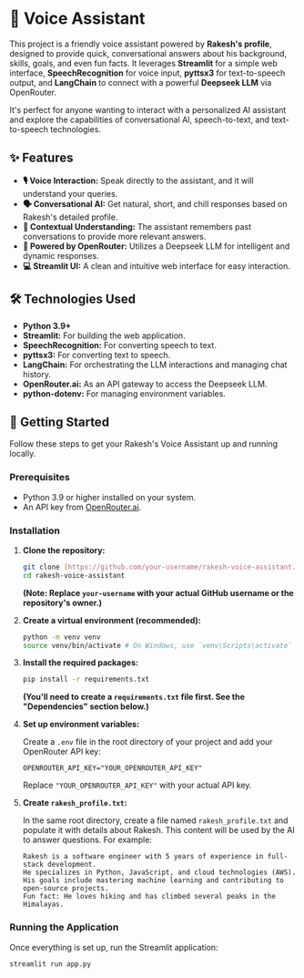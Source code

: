 # 🎤 Voice Assistant

This project is a friendly voice assistant powered by **Rakesh's profile**, designed to provide quick, conversational answers about his background, skills, goals, and even fun facts. It leverages **Streamlit** for a simple web interface, **SpeechRecognition** for voice input, **pyttsx3** for text-to-speech output, and **LangChain** to connect with a powerful **Deepseek LLM** via OpenRouter.

It's perfect for anyone wanting to interact with a personalized AI assistant and explore the capabilities of conversational AI, speech-to-text, and text-to-speech technologies.

## ✨ Features

* **🎙️ Voice Interaction:** Speak directly to the assistant, and it will understand your queries.
* **🗣️ Conversational AI:** Get natural, short, and chill responses based on Rakesh's detailed profile.
* **🧠 Contextual Understanding:** The assistant remembers past conversations to provide more relevant answers.
* **🚀 Powered by OpenRouter:** Utilizes a Deepseek LLM for intelligent and dynamic responses.
* **💻 Streamlit UI:** A clean and intuitive web interface for easy interaction.

## 🛠️ Technologies Used

* **Python 3.9+**
* **Streamlit:** For building the web application.
* **SpeechRecognition:** For converting speech to text.
* **pyttsx3:** For converting text to speech.
* **LangChain:** For orchestrating the LLM interactions and managing chat history.
* **OpenRouter.ai:** As an API gateway to access the Deepseek LLM.
* **python-dotenv:** For managing environment variables.

## 🚀 Getting Started

Follow these steps to get your Rakesh's Voice Assistant up and running locally.

### Prerequisites

* Python 3.9 or higher installed on your system.
* An API key from [OpenRouter.ai](https://openrouter.ai/).

### Installation

1.  **Clone the repository:**

    ```bash
    git clone [https://github.com/your-username/rakesh-voice-assistant.git](https://github.com/your-username/rakesh-voice-assistant.git)
    cd rakesh-voice-assistant
    ```

    **(Note: Replace `your-username` with your actual GitHub username or the repository's owner.)**

2.  **Create a virtual environment (recommended):**

    ```bash
    python -m venv venv
    source venv/bin/activate # On Windows, use `venv\Scripts\activate`
    ```

3.  **Install the required packages:**

    ```bash
    pip install -r requirements.txt
    ```

    **(You'll need to create a `requirements.txt` file first. See the "Dependencies" section below.)**

4.  **Set up environment variables:**

    Create a `.env` file in the root directory of your project and add your OpenRouter API key:

    ```
    OPENROUTER_API_KEY="YOUR_OPENROUTER_API_KEY"
    ```

    Replace `"YOUR_OPENROUTER_API_KEY"` with your actual API key.

5.  **Create `rakesh_profile.txt`:**

    In the same root directory, create a file named `rakesh_profile.txt` and populate it with details about Rakesh. This content will be used by the AI to answer questions. For example:

    ```
    Rakesh is a software engineer with 5 years of experience in full-stack development.
    He specializes in Python, JavaScript, and cloud technologies (AWS).
    His goals include mastering machine learning and contributing to open-source projects.
    Fun fact: He loves hiking and has climbed several peaks in the Himalayas.
    ```

### Running the Application

Once everything is set up, run the Streamlit application:

```bash
streamlit run app.py
